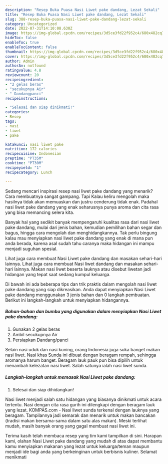 ```yaml
---
description: "Resep Buka Puasa Nasi Liwet pake dandang, Lezat Sekali"
title: "Resep Buka Puasa Nasi Liwet pake dandang, Lezat Sekali"
slug: 388-resep-buka-puasa-nasi-liwet-pake-dandang-lezat-sekali
category: Uncategorized
date: 2022-07-31T14:10:08.630Z
image: https://img-global.cpcdn.com/recipes/3d5ce3fd22f952c4/680x482cq70/nasi-liwet-pake-dandang-foto-resep-utama.jpg
hideToc: false
enableToc: true
enableTocContent: false
thumbnail: https://img-global.cpcdn.com/recipes/3d5ce3fd22f952c4/680x482cq70/nasi-liwet-pake-dandang-foto-resep-utama.jpg
cover: https://img-global.cpcdn.com/recipes/3d5ce3fd22f952c4/680x482cq70/nasi-liwet-pake-dandang-foto-resep-utama.jpg
author: Admin
authorAv: notfound
ratingvalue: 4.8
reviewcount: 20
recipeingredient:
- "2 gelas beras"
- "secukupnya Air"
- " Dandangpanci"
recipeinstructions:

- "Selesai dan siap dinikmati!"
categories:
- Resep
tags:
- nasi
- liwet
- pake

katakunci: nasi liwet pake 
nutrition: 172 calories
recipecuisine: Indonesian
preptime: "PT35M"
cooktime: "PT30M"
recipeyield: "1"
recipecategory: Lunch

---
```



Sedang mencari inspirasi resep nasi liwet pake dandang yang menarik? Cara membuatnya sangat gampang. Tapi Kalau keliru mengolah maka hasilnya tidak akan memuaskan dan justru cenderung tidak enak. Padahal nasi liwet pake dandang yang enak seharusnya punya aroma dan cita rasa yang bisa memancing selera kita.


Banyak hal yang sedikit banyak mempengaruhi kualitas rasa dari nasi liwet pake dandang, mulai dari jenis bahan, kemudian pemilihan bahan segar dan bagus, hingga cara mengolah dan menghidangkannya. Tak perlu bingung kalau mau menyiapkan nasi liwet pake dandang yang enak di mana pun anda berada, karena asal sudah tahu caranya maka hidangan ini mampu menjadi suguhan spesial.

Lihat juga cara membuat Nasi Liwet pake dandang dan masakan sehari-hari lainnya. Lihat juga cara membuat Nasi liwet dandang dan masakan sehari-hari lainnya. Makan nasi liwet beserta lauknya atau disebut liwetan jadi hidangan yang tepat saat sedang kumpul keluarga.


Di bawah ini ada beberapa tips dan trik praktis dalam mengolah nasi liwet pake dandang yang siap dikreasikan. Anda dapat menyiapkan Nasi Liwet pake dandang menggunakan 3 jenis bahan dan 0 langkah pembuatan. Berikut ini langkah-langkah untuk menyiapkan hidangannya.

<!--inarticleads1-->

##### Bahan-bahan dan bumbu yang digunakan dalam menyiapkan Nasi Liwet pake dandang:

1. Gunakan 2 gelas beras
1. Ambil secukupnya Air
1. Persiapkan  Dandang/panci


Selain nasi uduk dan nasi kuning, orang Indonesia juga suka banget makan nasi liwet. Nasi khas Sunda ini dibuat dengan beragam rempah, sehingga aromanya harum banget. Beragam lauk pauk pun bisa dipilih untuk menambah kelezatan nasi liwet. Salah satunya ialah nasi liwet sunda. 

<!--inarticleads2-->

##### Langkah-langkah untuk memasak Nasi Liwet pake dandang:


1. Selesai dan siap dihidangkan!

Nasi liwet menjadi salah satu hidangan yang biasanya dinikmati untuk acara tertentu. Nasi dengan cita rasa gurih ini dilengkapi dengan beragam lauk yang lezat. KOMPAS.com - Nasi liwet sunda terkenal dengan lauknya yang beragam. Tampilannya jadi semarak dan menarik untuk makan bancakan (tradisi makan bersama-sama dalam satu alas makan). Meski terlihat mudah, masih banyak orang yang gagal membuat nasi liwet ini. 

Terima kasih telah membaca resep yang tim kami tampilkan di sini. Harapan kami, olahan Nasi Liwet pake dandang yang mudah di atas dapat membantu kamu menyiapkan makanan yang lezat untuk keluarga/teman maupun menjadi ide bagi anda yang berkeinginan untuk berbisnis kuliner. Selamat menikmati
